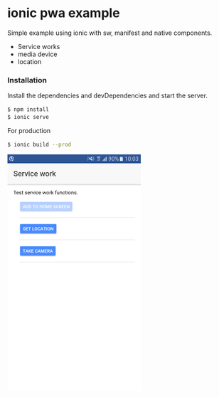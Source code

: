 # ionic pwa example

Simple example using ionic with sw, manifest and native components. 

  - Service works
  - media device
  - location

### Installation

Install the dependencies and devDependencies and start the server.

```sh
$ npm install 
$ ionic serve
```

For production

```sh
$ ionic build --prod
```

<img src="https://raw.githubusercontent.com/jalescardoso/ionic-pwa-example/master/screenshot.png" width="300" alt="Example">